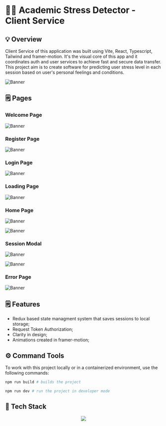 # 🧑‍🎓 Academic Stress Detector - Client Service

## 💡 Overview

Client Service of this application was built using Vite, React, Typescript, Tailwind and framer-motion. It's the visual core of this app and it coordinates auth and user services to achieve fast and secure data transfer. This project aim is to create software for predicting user stress level in each session based on user's personal feelings and conditions.

![Banner](./public/assets/trees/application-tree.png)


## 🗒️ Pages

### Welcome Page
![Banner](./public/assets/screens/welcome-page.png)

### Register Page
![Banner](./public/assets/screens/register-page.png)

### Login Page
![Banner](./public/assets/screens/login-page.png)

### Loading Page
![Banner](./public/assets/screens/loading-page.png)

### Home Page
![Banner](./public/assets/screens/home-page.png)

![Banner](./public/assets/screens/sessions-page.png)

### Session Modal
![Banner](./public/assets/screens/modal-view.png)

![Banner](./public/assets/screens/modal-prediction-view.png)

### Error Page
![Banner](./public/assets/screens/error-page.png)

## 🗒️ Features
* Redux based state managment system that saves sessions to local storage;
* Request Token Authorization;
* Clarity in design;
* Animations created in framer-motion;

## ⚙️ Command Tools

To work with this project locally or in a containerized environment, use the following commands:
```bash
npm run build # builds the project

npm run dev # run the project in developer mode
````

## 🧠 Tech Stack
<p align="center">
  <a href="https://skillicons.dev">
    <img src="https://skillicons.dev/icons?i=html,css,js,react,typescript,git,redux,tailwind" />
  </a>
</p>
 
